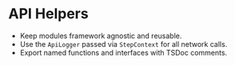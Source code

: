 # API Helpers

- Keep modules framework agnostic and reusable.
- Use the `ApiLogger` passed via `StepContext` for all network calls.
- Export named functions and interfaces with TSDoc comments.
